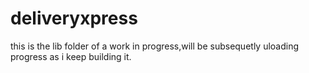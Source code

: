 # deliveryxpress
this is the lib folder of a work in progress,will be subsequetly uloading progress as i keep building it.
